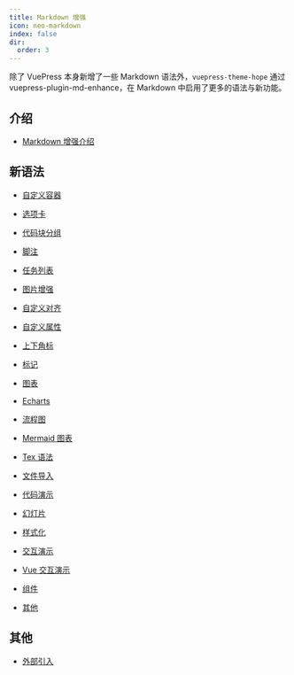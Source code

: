 ```yaml
---
title: Markdown 增强
icon: neo-markdown
index: false
dir:
  order: 3
---
```


除了 VuePress 本身新增了一些 Markdown 语法外，`vuepress-theme-hope` 通过 <ProjectLink name="md-enhance">vuepress-plugin-md-enhance</ProjectLink>，在 Markdown 中启用了更多的语法与新功能。

<!-- more -->

## 介绍

- [Markdown 增强介绍](intro.md)

<!-- - [内置 Markdown 扩展](../../cookbook/vuepress/markdown.md) -->

## 新语法

- [自定义容器](container.md)

- [选项卡](tabs.md)

- [代码块分组](code-tabs.md)

- [脚注](footnote.md)

- [任务列表](tasklist.md)

- [图片增强](image.md)

- [自定义对齐](align.md)

- [自定义属性](attrs.md)

- [上下角标](sup-sub.md)

- [标记](mark.md)

- [图表](chart.md)

- [Echarts](echarts.md)

- [流程图](flowchart.md)

- [Mermaid 图表](mermaid.md)

- [Tex 语法](tex.md)

- [文件导入](include.md)

- [代码演示](demo.md)

- [幻灯片](presentation.md)

- [样式化](stylize.md)

- [交互演示](playground.md)

- [Vue 交互演示](vue-playground.md)

- [组件](components.md)

- [其他](others.md)

## 其他

- [外部引入](external.md)
